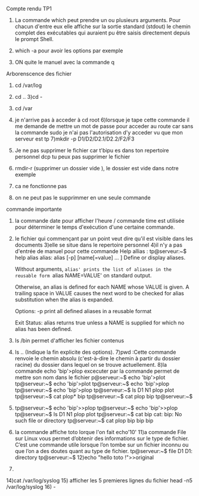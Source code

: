 Compte rendu TP1

1) La commande which peut prendre un ou plusieurs arguments. Pour chacun d'entre eux elle affiche sur la sortie standard (stdout) le chemin complet des exécutables qui auraient pu être saisis directement depuis le prompt Shell.
2) which -a pour avoir les options par exemple

3) ON quite le manuel avec la commande q 

Arborenscence des fichier 

1) cd /var/log
2) cd ..
3)cd -
4) cd /var
5) je n'arrive pas à acceder à cd root
6)lorsque je tape cette commande il me demande de mettre un mot de passe pour acceder au route car sans la commande sudo je n'ai pas l'autorisation d'y acceder vu que mon serveur est tp 
7)mkdir -p D1/D2/D2.1/D2.2/F2/F3
  
8) Je ne pas supprimer le fichier car t'bipu es dans ton repertoire personnel dcp tu peux pas supprimer le fichier
9) rmdir-r (supprimer un dossier vide ), le dossier est vide dans notre exemple
10) ca ne fonctionne pas 
11) on ne peut pas le supprimmer en une seule commande 

commande importante 
1) la commande date  pour afficher l'heure / commande time est utilisée pour déterminer le temps d'exécution d'une certaine commande.
2) le fichier qui commençant par un point veut dire qu'il est visible dans les documents 
3)elle se situe  dans le repertoire personnel
4)il n'y a pas d'entrée de manuel pour cette commande 
 Help allias :
tp@serveur:~$ help alias
alias: alias [-p] [name[=value] ... ]
    Define or display aliases.
    
    Without arguments, `alias' prints the list of aliases in the reusable
    form `alias NAME=VALUE' on standard output.
    
    Otherwise, an alias is defined for each NAME whose VALUE is given.
    A trailing space in VALUE causes the next word to be checked for
    alias substitution when the alias is expanded.
    
    Options:
      -p	print all defined aliases in a reusable format
    
    Exit Status:
    alias returns true unless a NAME is supplied for which no alias has been
    defined.

5) ls /bin permet d'afficher les fichier contenus
6) ls .. (Indique la fin explicite des options). 
7)pwd :Cette commande renvoie le chemin absolu (c'est-à-dire le chemin à partir du dossier racine) du dossier dans lequel on se trouve actuellement.
8)la commande echo 'bip'>plop excecuter par la commande permet de mettre son nom dans le fichier 
p@serveur:~$ echo 'bip'>plot
tp@serveur:~$ echo 'bip'>plot
tp@serveur:~$ echo 'bip'>plop
tp@serveur:~$ echo 'bip'>plop
tp@serveur:~$ ls 
D1  N1  plop  plot
tp@serveur:~$ cat plop*
bip
tp@serveur:~$ cat plop
bip
tp@serveur:~$ 
9) tp@serveur:~$ echo 'bip'>>plop
tp@serveur:~$ echo 'bip'>>plop
tp@serveur:~$ ls
D1  N1  plop  plot
tp@serveur:~$ cat bip
cat: bip: No such file or directory
tp@serveur:~$ cat plop
bip
bip
bip
10) la commande affiche toto lorque l'on fait echo'10'
11)a commande File sur Linux vous permet d’obtenir des informations sur le type de fichier.
C’est une commande utile lorsque l’on tombe sur un fichier inconnu ou que l’on a des doutes quant au type de fichier.
tp@serveur:~$ file D1
D1: directory
tp@serveur:~$ 
12)echo "hello toto !">>original
13)
14)cat /var/log/syslog
15) afficher les 5 premieres lignes du fichier
 head -n5 /var/log/syslog
16) - 
